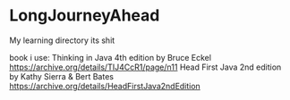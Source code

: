 # LongJourneyAhead
My learning directory
its shit

book i use:
Thinking in Java 4th edition by Bruce Eckel
https://archive.org/details/TIJ4CcR1/page/n11
Head First Java 2nd edition by Kathy Sierra & Bert Bates
https://archive.org/details/HeadFirstJava2ndEdition
